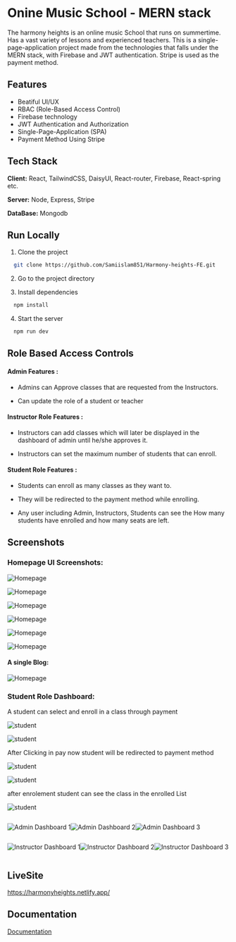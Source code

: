 
# Onine Music School - MERN stack

The harmony heights is an online music School that runs on summertime. Has a vast variety of lessons and experienced teachers.
This is a single-page-application project made from the technologies that falls under the MERN stack, with Firebase and JWT authentication.
Stripe is used as the payment method.


## Features

- Beatiful UI/UX
- RBAC (Role-Based Access Control)
- Firebase technology 
- JWT Authentication and Authorization 
- Single-Page-Application (SPA)
- Payment Method Using Stripe


## Tech Stack

**Client:** React, TailwindCSS, DaisyUI, React-router, Firebase, React-spring etc.  

**Server:** Node, Express, Stripe

**DataBase:** Mongodb


## Run Locally

1. Clone the project

```bash
  git clone https://github.com/Samiislam851/Harmony-heights-FE.git
```

2. Go to the project directory


3. Install dependencies

```bash
  npm install
```

4. Start the server

```bash
  npm run dev
```

## Role Based Access Controls

#### Admin Features : 
- Admins can Approve classes that are requested from the Instructors.

- Can update the role of a student or teacher 

#### Instructor Role Features : 
- Instructors can add classes which will later be displayed in the dashboard of admin until he/she approves it.

- Instructors can set the maximum number of students that can enroll.



#### Student Role Features : 
- Students can enroll as many classes as they want to. 

- They will be redirected to the payment method while enrolling.

- Any user including Admin, Instructors, Students can see the How many students have enrolled and how many seats are left.
## Screenshots
### Homepage UI Screenshots:
![Homepage](https://i.ibb.co/PhnTgf6/homepage1.png)

![Homepage](https://i.ibb.co/jgcssFY/Classes-List.png)


![Homepage](https://i.ibb.co/KDrkcjm/Instructors.png)


![Homepage](https://i.ibb.co/RgPtWGS/featured-Blogs.png)


![Homepage](https://i.ibb.co/Sc1LQh7/make-an-art-component.png)

![Homepage](https://i.ibb.co/g4ZrkVs/Feedback.png)
#### A single Blog:
![Homepage](https://i.ibb.co/3Wm02N7/single-Blog.png)

### Student Role Dashboard:
A student can select and enroll in a class through payment

![student](https://i.ibb.co/y4SNqTS/Student-Dashboard-1.png)

![student](https://i.ibb.co/Ptwjn3W/Student-Dashboard-2.png)

After Clicking in pay now student will be redirected to payment method 

![student](https://i.ibb.co/7Xgygbb/Payment-1.png)

![student](https://i.ibb.co/TPtChDk/Payment-3.png)

after enrolement student can see the class in the enrolled List

![student](https://i.ibb.co/9r2wjtq/Student-Dashboard-3.png)

<div style="display: flex;">

![Admin Dashboard 1](https://i.ibb.co/Czqhy2c/Admin-Dashboard-1.png)

![Admin Dashboard 2](https://i.ibb.co/jz8GPgR/Admin-Dashboard-2.png)

![Admin Dashboard 3](https://i.ibb.co/HTDXVFR/Admin-Dashboard-3.png)

</div>

<div style="display: flex;">

![Instructor Dashboard 1](https://i.ibb.co/k81qFrs/Instructor-Dashboard-1.png)

![Instructor Dashboard 2](https://i.ibb.co/wJMPddf/Instructor-Dashboard-2.png)

![Instructor Dashboard 3](https://i.ibb.co/cbx2R56/Instructor-Dashboard-3.png)

</div>



## LiveSite

https://harmonyheights.netlify.app/


## Documentation

[Documentation](https://linktodocumentation)

